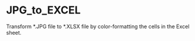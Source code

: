 # JPG_to_EXCEL
Transform *.JPG file to *.XLSX file by color-formatting the cells in the Excel sheet.
